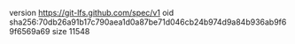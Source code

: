 version https://git-lfs.github.com/spec/v1
oid sha256:70db26a91b17c790aea1d0a87be71d046cb24b974d9a84b936ab9f69f6569a69
size 11548
